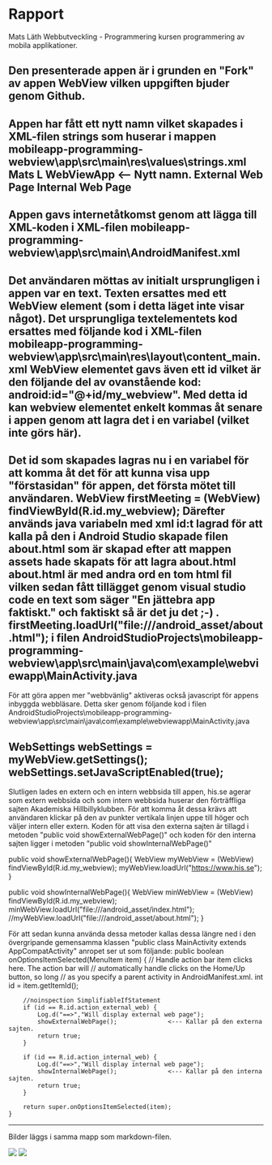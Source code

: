 
# Rapport

Mats Läth Webbutveckling - Programmering kursen programmering av mobila applikationer.

Den presenterade appen är i grunden en "Fork" av appen WebView vilken uppgiften bjuder genom Github.
-------------------------------------------------------------------------------------------------------------------------------------------------------------
Appen har fått ett nytt namn vilket skapades i XML-filen strings som huserar i mappen mobileapp-programming-webview\app\src\main\res\values\strings.xml
<resources>
    <string name="app_name">Mats L WebViewApp</string>			<-- Nytt namn.
    <string name="action_external_web">External Web Page</string>
    <string name="action_internal_web">Internal Web Page</string>
</resources>
-------------------------------------------------------------------------------------------------------------------------------------------------------------
Appen gavs internetåtkomst genom att lägga till XML-koden <uses-permission android:name="android.permission.INTERNET" />
i XML-filen mobileapp-programming-webview\app\src\main\AndroidManifest.xml
-------------------------------------------------------------------------------------------------------------------------------------------------------------
Det användaren möttas av initialt ursprungligen i appen var en text. Texten ersattes med ett WebView element (som i detta läget inte visar något).
Det ursprungliga textelementets kod ersattes med följande kod i XML-filen mobileapp-programming-webview\app\src\main\res\layout\content_main.xml
<WebView
        android:id="@+id/my_webview"
        android:layout_width="match_parent"
        android:layout_height="match_parent" />
WebView elementet gavs även ett id vilket är den följande del av ovanstående kod: android:id="@+id/my_webview".
Med detta id kan webview elementet enkelt kommas åt senare i appen genom att lagra det i en variabel (vilket inte görs här).
-------------------------------------------------------------------------------------------------------------------------------------------------------------
Det id som skapades lagras nu i en variabel för att komma åt det för att kunna visa upp "förstasidan" för appen, det första mötet till användaren.
WebView firstMeeting = (WebView) findViewById(R.id.my_webview);
Därefter används java variabeln med xml id:t lagrad för att kalla på den i Android Studio skapade filen about.html som är skapad efter att mappen assets
hade skapats för att lagra about.html
about.html är med andra ord en tom html fil vilken sedan fått tillägget genom visual studio code en text som säger "En jättebra app faktiskt." och faktiskt
så är det ju det ;-) .
firstMeeting.loadUrl("file:///android_asset/about.html");
i filen AndroidStudioProjects\mobileapp-programming-webview\app\src\main\java\com\example\webviewapp\MainActivity.java
-------------------------------------------------------------------------------------------------------------------------------------------------------------
För att göra appen mer "webbvänlig" aktiveras också javascript för appens inbyggda webbläsare. Detta sker genom följande kod i filen
AndroidStudioProjects\mobileapp-programming-webview\app\src\main\java\com\example\webviewapp\MainActivity.java

WebSettings webSettings = myWebView.getSettings();
webSettings.setJavaScriptEnabled(true);
-------------------------------------------------------------------------------------------------------------------------------------------------------------
Slutligen lades en extern och en intern webbsida till appen, his.se agerar som extern webbsida och som intern webbsida huserar den förträffliga sajten
Akademiska Hillbillyklubben. För att komma åt dessa krävs att användaren klickar på den av punkter vertikala linjen uppe till höger och väljer intern eller extern.
Koden för att visa den externa sajten är tillagd i metoden "public void showExternalWebPage()" och koden för den interna sajten ligger i metoden
"public void showInternalWebPage()"

public void showExternalWebPage(){
        WebView myWebView = (WebView) findViewById(R.id.my_webview);
        myWebView.loadUrl("https://www.his.se");
    }

public void showInternalWebPage(){
        WebView minWebView = (WebView) findViewById(R.id.my_webview);
        minWebView.loadUrl("file:///android_asset/index.html");
        //myWebView.loadUrl("file:///android_asset/about.html");
    }

För att sedan kunna använda dessa metoder kallas dessa längre ned i den övergripande gemensamma klassen "public class MainActivity extends AppCompatActivity"
anropet ser ut som följande:
public boolean onOptionsItemSelected(MenuItem item) {
        // Handle action bar item clicks here. The action bar will
        // automatically handle clicks on the Home/Up button, so long
        // as you specify a parent activity in AndroidManifest.xml.
        int id = item.getItemId();

        //noinspection SimplifiableIfStatement
        if (id == R.id.action_external_web) {
            Log.d("==>","Will display external web page");
            showExternalWebPage();				<--- Kallar på den externa sajten.
            return true;
        }

        if (id == R.id.action_internal_web) {
            Log.d("==>","Will display internal web page");
            showInternalWebPage();				<--- Kallar på den interna sajten.
            return true;
        }

        return super.onOptionsItemSelected(item);
    }
-------------------------------------------------------------------------------------------------------------------------------------------------------------


Bilder läggs i samma mapp som markdown-filen.

![](Screenshot_1617797452.png)
![](Screenshot_1617797838.png)